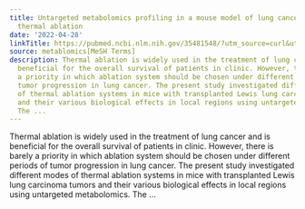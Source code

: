 ```yaml
---
title: Untargeted metabolomics profiling in a mouse model of lung cancer treated with
  thermal ablation
date: '2022-04-28'
linkTitle: https://pubmed.ncbi.nlm.nih.gov/35481548/?utm_source=curl&utm_medium=rss&utm_campaign=pubmed-2&utm_content=1Zkrxt7ktlCbHBXEV3v65xxSnkSWNsJ1A6Fq3gBniKhGfIUslK&fc=20210907212339&ff=20220429212319&v=2.17.6
source: metablomics[MeSH Terms]
description: Thermal ablation is widely used in the treatment of lung cancer and is
  beneficial for the overall survival of patients in clinic. However, there is barely
  a priority in which ablation system should be chosen under different periods of
  tumor progression in lung cancer. The present study investigated different modes
  of thermal ablation systems in mice with transplanted Lewis lung carcinoma tumors
  and their various biological effects in local regions using untargeted metabolomics.
  The ...
---
```

Thermal ablation is widely used in the treatment of lung cancer and is beneficial for the overall survival of patients in clinic. However, there is barely a priority in which ablation system should be chosen under different periods of tumor progression in lung cancer. The present study investigated different modes of thermal ablation systems in mice with transplanted Lewis lung carcinoma tumors and their various biological effects in local regions using untargeted metabolomics. The ...